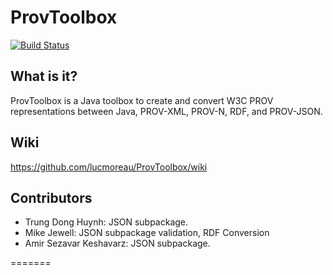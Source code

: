 ProvToolbox
===========
[![Build Status](https://travis-ci.org/lucmoreau/ProvToolbox.svg)](https://travis-ci.org/lucmoreau/ProvToolbox)

What is it?
-----------

ProvToolbox is a Java toolbox to create and convert W3C PROV representations between Java, PROV-XML, PROV-N, RDF, and PROV-JSON. 


Wiki
----

https://github.com/lucmoreau/ProvToolbox/wiki


Contributors
------------

 * Trung Dong Huynh: JSON subpackage.
 * Mike Jewell: JSON subpackage validation, RDF Conversion
 * Amir Sezavar Keshavarz: JSON subpackage.

=======


